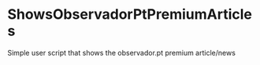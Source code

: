 # ShowsObservadorPtPremiumArticles
Simple user script that shows the observador.pt premium article/news
